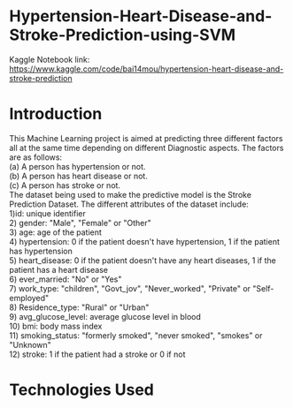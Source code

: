 # Hypertension-Heart-Disease-and-Stroke-Prediction-using-SVM

Kaggle Notebook link: https://www.kaggle.com/code/bai14mou/hypertension-heart-disease-and-stroke-prediction

# Introduction
This Machine Learning project is aimed at predicting three different factors all at the same time depending on different Diagnostic aspects. The factors are as follows:<br>
(a) A person has hypertension or not. <br>
(b) A person has heart disease or not. <br>
(c) A person has stroke or not. <br>
The dataset being used to make the predictive model is the Stroke Prediction Dataset. The different attributes of the dataset include: <br>
1)id: unique identifier <br>
2) gender: "Male", "Female" or "Other" <br>
3) age: age of the patient <br>
4) hypertension: 0 if the patient doesn't have hypertension, 1 if the patient has hypertension <br>
5) heart_disease: 0 if the patient doesn't have any heart diseases, 1 if the patient has a heart disease <br>
6) ever_married: "No" or "Yes" <br>
7) work_type: "children", "Govt_jov", "Never_worked", "Private" or "Self-employed" <br>
8) Residence_type: "Rural" or "Urban" <br>
9) avg_glucose_level: average glucose level in blood <br>
10) bmi: body mass index <br>
11) smoking_status: "formerly smoked", "never smoked", "smokes" or "Unknown" <br>
12) stroke: 1 if the patient had a stroke or 0 if not <br>

# Technologies Used
